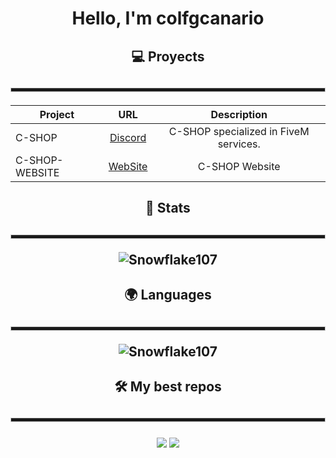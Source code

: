 <h1 align="center">Hello, I'm colfgcanario</h1>

<div align="center">

<h2>💻 Proyects<h2>

  <hr style="height:5px; border: 1px solid #ccc;">
  
<h4>

| Project        | URL           | Description |
| ------------- |:-------------:|:--------------:|
| C-SHOP      | [Discord](https://discord.gg/Td6GzBSU9y) | C-SHOP specialized in FiveM services. |
| C-SHOP-WEBSITE | [WebSite](https://maincode-shop.es/) | C-SHOP Website |

</h4>
  
<h2>📕 Stats<h2>

<hr style="height:5px; border: 1px solid #ccc;">

![Snowflake107](https://github-readme-stats.vercel.app/api?username=colfgcanario&show_icons=true&theme=tokyonight&hide=["issues"])
  
<h2>🌍 Languages<h2>

<hr style="height:5px; border: 1px solid #ccc;">

![Snowflake107](https://github-readme-stats.vercel.app/api/top-langs?username=colfgcanario&show_icons=true&theme=tokyonight&layout=compact)
  
<h2>🛠️ My best repos<h2>

<hr style="height:5px; border: 1px solid #ccc;">

[![](https://github-readme-stats.vercel.app/api/pin/?username=colfgcanario&repo=esx_menu_design-v1)](https://github.com/colfgcanario/esx_menu_design-v1)
[![](https://github-readme-stats.vercel.app/api/pin/?username=colfgcanario&repo=c-chat)](https://github.com/colfgcanario/c-chat)
</div>
